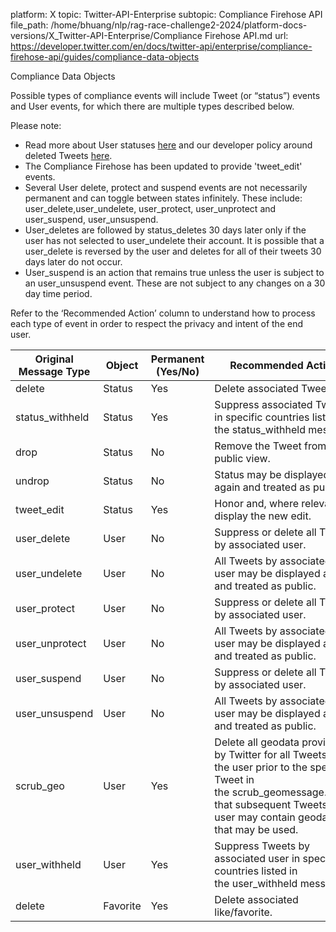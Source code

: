 platform: X
topic: Twitter-API-Enterprise
subtopic: Compliance Firehose API
file_path: /home/bhuang/nlp/rag-race-challenge2-2024/platform-docs-versions/X_Twitter-API-Enterprise/Compliance Firehose API.md
url: https://developer.twitter.com/en/docs/twitter-api/enterprise/compliance-firehose-api/guides/compliance-data-objects

Compliance Data Objects

Possible types of compliance events will include Tweet (or “status”) events and User events, for which there are multiple types described below.    

Please note:

* Read more about User statuses [here](https://support.twitter.com/articles/14016) and our developer policy around deleted Tweets [here](https://dev.twitter.com/overview/terms/policy#3.Update_Respect_Users_Control_and_Privacy).
* The Compliance Firehose has been updated to provide 'tweet\_edit' events. 
* Several User delete, protect and suspend events are not necessarily permanent and can toggle between states infinitely. These include: user\_delete,user\_undelete, user\_protect, user\_unprotect and user\_suspend, user\_unsuspend.
* User\_deletes are followed by status\_deletes 30 days later only if the user has not selected to user\_undelete their account. It is possible that a user\_delete is reversed by the user and deletes for all of their tweets 30 days later do not occur.
* User\_suspend is an action that remains true unless the user is subject to an user\_unsuspend event. These are not subject to any changes on a 30 day time period.

Refer to the ‘Recommended Action’ column to understand how to process each type of event in order to respect the privacy and intent of the end user.  
  

| Original Message Type | Object | Permanent (Yes/No) | Recommended Action |
| --- | --- | --- | --- |
| delete | Status | Yes | Delete associated Tweet. |
| status\_withheld | Status | Yes | Suppress associated Tweet in specific countries listed in the status\_withheld message. |
| drop | Status | No  | Remove the Tweet from public view. |
| undrop | Status | No  | Status may be displayed again and treated as public. |
| tweet\_edit | Status | Yes | Honor and, where relevant, display the new edit. |
| user\_delete | User | No  | Suppress or delete all Tweets by associated user. |
| user\_undelete | User | No  | All Tweets by associated user may be displayed again and treated as public. |
| user\_protect | User | No  | Suppress or delete all Tweets by associated user. |
| user\_unprotect | User | No  | All Tweets by associated user may be displayed again and treated as public. |
| user\_suspend | User | No  | Suppress or delete all Tweets by associated user. |
| user\_unsuspend | User | No  | All Tweets by associated user may be displayed again and treated as public. |
| scrub\_geo | User | Yes | Delete all geodata provided by Twitter for all Tweets by the user prior to the specified Tweet in the scrub\_geomessage. Note that subsequent Tweets by a user may contain geodata that may be used. |
| user\_withheld | User | Yes | Suppress Tweets by associated user in specific countries listed in the user\_withheld message. |
| delete | Favorite | Yes | Delete associated like/favorite. |
